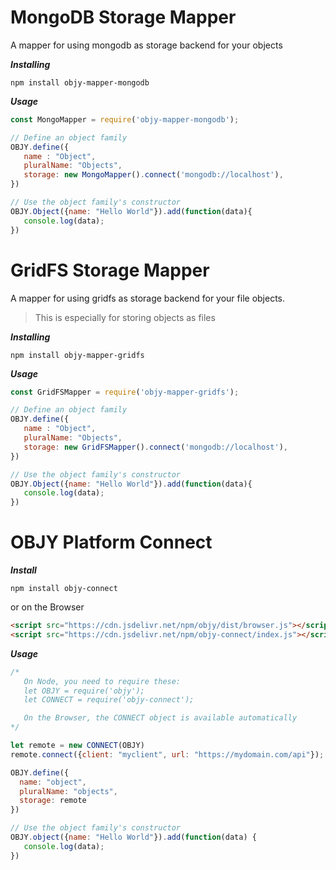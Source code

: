 # MongoDB Storage Mapper

A mapper for using mongodb as storage backend for your objects

***Installing***

```
npm install objy-mapper-mongodb
```

***Usage***

```javascript
const MongoMapper = require('objy-mapper-mongodb');

// Define an object family
OBJY.define({
   name : "Object",
   pluralName: "Objects",
   storage: new MongoMapper().connect('mongodb://localhost'),
})

// Use the object family's constructor
OBJY.Object({name: "Hello World"}).add(function(data){
   console.log(data);
})
```

# GridFS Storage Mapper

A mapper for using gridfs as storage backend for your file objects.

> This is especially for storing objects as files

***Installing***

```
npm install objy-mapper-gridfs
```

***Usage***

```javascript
const GridFSMapper = require('objy-mapper-gridfs');

// Define an object family
OBJY.define({
   name : "Object",
   pluralName: "Objects",
   storage: new GridFSMapper().connect('mongodb://localhost'),
})

// Use the object family's constructor
OBJY.Object({name: "Hello World"}).add(function(data){
   console.log(data);
})
```

# OBJY Platform Connect


***Install***

```
npm install objy-connect
```

or on the Browser

```html
<script src="https://cdn.jsdelivr.net/npm/objy/dist/browser.js"></script>
<script src="https://cdn.jsdelivr.net/npm/objy-connect/index.js"></script>
```

***Usage***

```javascript
/*
   On Node, you need to require these:
   let OBJY = require('objy');
   let CONNECT = require('objy-connect');

   On the Browser, the CONNECT object is available automatically
*/

let remote = new CONNECT(OBJY)
remote.connect({client: "myclient", url: "https://mydomain.com/api"});

OBJY.define({
  name: "object",
  pluralName: "objects",
  storage: remote
})

// Use the object family's constructor
OBJY.object({name: "Hello World"}).add(function(data) {
   console.log(data);
})
```
